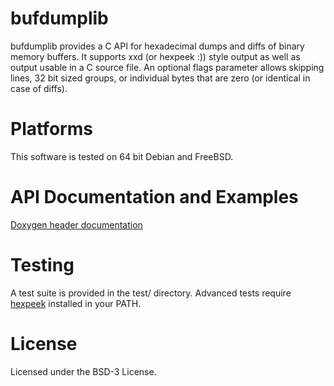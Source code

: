 # bufdumplib
bufdumplib provides a C API for hexadecimal dumps and diffs of binary memory buffers. It supports xxd (or hexpeek :)) style output as well as output usable in a C source file. An optional flags parameter allows skipping lines, 32 bit sized groups, or individual bytes that are zero (or identical in case of diffs).

# Platforms
This software is tested on 64 bit Debian and FreeBSD.

# API Documentation and Examples
[Doxygen header documentation](https://mreillydev.github.io/bufdumplib/bufdumplib_8h.html)

# Testing
A test suite is provided in the test/ directory. Advanced tests require [hexpeek](https://github.com/mreillydev/hexpeek) installed in your PATH.

# License
Licensed under the BSD-3 License.
